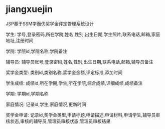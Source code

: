 # jiangxuejin
JSP基于SSM学而优奖学金评定管理系统设计

学生: 学号,登录密码,所在学院,姓名,性别,出生日期,学生照片,联系电话,邮箱,家庭地址,注册时间

学院: 学院id,学院名称,学院备注

辅导员: 辅导员账号,登录密码,姓名,性别,出生日期,联系电话,邮箱,辅导员备注

奖学金类型: 类别id,类别名称,奖学金金额,评定标准,添加时间

学生成绩: 成绩id,所在学期,学生,所在学院,综合成绩,详细成绩,成绩备注

学期: 学期id,学期名称

家庭情况: 记录id,学生,家庭情况,更新时间

奖学金申请: 记录id,奖学金类型,申请标题,申请描述,申请材料,申请学生,辅导员审核状态,审核的辅导员,管理员审核状态,管理员审核结果
